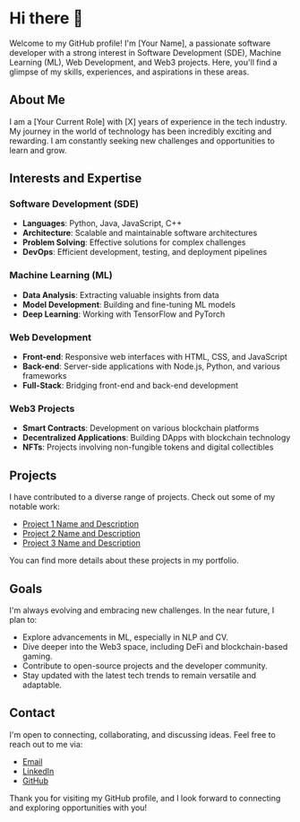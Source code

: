 # Hi there 👋

Welcome to my GitHub profile! I'm [Your Name], a passionate software developer with a strong interest in Software Development (SDE), Machine Learning (ML), Web Development, and Web3 projects. Here, you'll find a glimpse of my skills, experiences, and aspirations in these areas.

## About Me

I am a [Your Current Role] with [X] years of experience in the tech industry. My journey in the world of technology has been incredibly exciting and rewarding. I am constantly seeking new challenges and opportunities to learn and grow.

## Interests and Expertise

### Software Development (SDE)

- **Languages**: Python, Java, JavaScript, C++
- **Architecture**: Scalable and maintainable software architectures
- **Problem Solving**: Effective solutions for complex challenges
- **DevOps**: Efficient development, testing, and deployment pipelines

### Machine Learning (ML)

- **Data Analysis**: Extracting valuable insights from data
- **Model Development**: Building and fine-tuning ML models
- **Deep Learning**: Working with TensorFlow and PyTorch

### Web Development

- **Front-end**: Responsive web interfaces with HTML, CSS, and JavaScript
- **Back-end**: Server-side applications with Node.js, Python, and various frameworks
- **Full-Stack**: Bridging front-end and back-end development

### Web3 Projects

- **Smart Contracts**: Development on various blockchain platforms
- **Decentralized Applications**: Building DApps with blockchain technology
- **NFTs**: Projects involving non-fungible tokens and digital collectibles

## Projects

I have contributed to a diverse range of projects. Check out some of my notable work:

- [Project 1 Name and Description](Project1Link)
- [Project 2 Name and Description](Project2Link)
- [Project 3 Name and Description](Project3Link)

You can find more details about these projects in my portfolio.

## Goals

I'm always evolving and embracing new challenges. In the near future, I plan to:

- Explore advancements in ML, especially in NLP and CV.
- Dive deeper into the Web3 space, including DeFi and blockchain-based gaming.
- Contribute to open-source projects and the developer community.
- Stay updated with the latest tech trends to remain versatile and adaptable.

## Contact

I'm open to connecting, collaborating, and discussing ideas. Feel free to reach out to me via:

- [Email](mailto:youremail@example.com)
- [LinkedIn](https://www.linkedin.com/in/yourprofile/)
- [GitHub](https://github.com/yourusername)

Thank you for visiting my GitHub profile, and I look forward to connecting and exploring opportunities with you!


<!---
nkshash/nkshash is a ✨ special ✨ repository because its `README.md` (this file) appears on your GitHub profile.
You can click the Preview link to take a look at your changes.
--->
